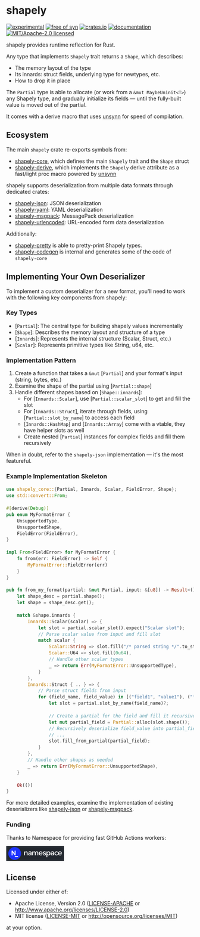 # shapely

[![experimental](https://img.shields.io/badge/status-highly%20experimental-orange)](https://github.com/fasterthanlime/shapely)
[![free of syn](https://img.shields.io/badge/free%20of-syn-hotpink)](https://github.com/fasterthanlime/free-of-syn)
[![crates.io](https://img.shields.io/crates/v/shapely.svg)](https://crates.io/crates/shapely)
[![documentation](https://docs.rs/shapely/badge.svg)](https://docs.rs/shapely)
[![MIT/Apache-2.0 licensed](https://img.shields.io/crates/l/shapely.svg)](./LICENSE)

shapely provides runtime reflection for Rust.

Any type that implements `Shapely` trait returns a `Shape`, which describes:

  * The memory layout of the type
  * Its innards: struct fields, underlying type for newtypes, etc.
  * How to drop it in place

The `Partial` type is able to allocate (or work from a `&mut MaybeUninit<T>`)
any Shapely type, and gradually initialize its fields — until the fully-built
value is moved out of the partial.

It comes with a derive macro that uses [unsynn](https://crates.io/crates/unsynn)
for speed of compilation.

## Ecosystem

The main `shapely` crate re-exports symbols from:

- [shapely-core](../shapely-core), which defines the main `Shapely` trait and the `Shape` struct
- [shapely-derive](../shapely-derive), which implements the `Shapely` derive attribute as a fast/light proc macro powered by [unsynn](https://docs.rs/unsynn)

shapely supports deserialization from multiple data formats through dedicated crates:

- [shapely-json](../shapely-json): JSON deserialization
- [shapely-yaml](../shapely-yaml): YAML deserialization
- [shapely-msgpack](../shapely-msgpack): MessagePack deserialization
- [shapely-urlencoded](../shapely-urlencoded): URL-encoded form data deserialization

Additionally:

- [shapely-pretty](../shapely-pretty) is able to pretty-print Shapely types.
- [shapely-codegen](../shapely-codegen) is internal and generates some of the code of `shapely-core`

## Implementing Your Own Deserializer

To implement a custom deserializer for a new format, you'll need to work with the following key components from shapely:

### Key Types

- [`Partial`]: The central type for building shapely values incrementally
- [`Shape`]: Describes the memory layout and structure of a type
- [`Innards`]: Represents the internal structure (Scalar, Struct, etc.)
- [`Scalar`]: Represents primitive types like String, u64, etc.

### Implementation Pattern

1. Create a function that takes a `&mut` [`Partial`] and your format's input (string, bytes, etc.)
2. Examine the shape of the partial using [`Partial::shape`]
3. Handle different shapes based on [`Shape::innards`]:
   - For [`Innards::Scalar`], use [`Partial::scalar_slot`] to get and fill the slot
   - For [`Innards::Struct`], iterate through fields, using [`Partial::slot_by_name`] to access each field
   - [`Innards::HashMap`] and [`Innards::Array`] come with a vtable, they have helper slots as well
   - Create nested [`Partial`] instances for complex fields and fill them recursively

When in doubt, refer to the `shapely-json` implementation — it's the most featureful.

### Example Implementation Skeleton

```rust
use shapely_core::{Partial, Innards, Scalar, FieldError, Shape};
use std::convert::From;

#[derive(Debug)]
pub enum MyFormatError {
    UnsupportedType,
    UnsupportedShape,
    FieldError(FieldError),
}

impl From<FieldError> for MyFormatError {
    fn from(err: FieldError) -> Self {
        MyFormatError::FieldError(err)
    }
}

pub fn from_my_format(partial: &mut Partial, input: &[u8]) -> Result<(), MyFormatError> {
    let shape_desc = partial.shape();
    let shape = shape_desc.get();

    match &shape.innards {
        Innards::Scalar(scalar) => {
            let slot = partial.scalar_slot().expect("Scalar slot");
            // Parse scalar value from input and fill slot
            match scalar {
                Scalar::String => slot.fill("/* parsed string */".to_string()),
                Scalar::U64 => slot.fill(0u64),
                // Handle other scalar types
                _ => return Err(MyFormatError::UnsupportedType),
            }
        },
        Innards::Struct { .. } => {
            // Parse struct fields from input
            for (field_name, field_value) in [("field1", "value1"), ("field2", "value2")].iter() {
                let slot = partial.slot_by_name(field_name)?;

                // Create a partial for the field and fill it recursively
                let mut partial_field = Partial::alloc(slot.shape());
                // Recursively deserialize field_value into partial_field
                // ...
                slot.fill_from_partial(partial_field);
            }
        },
        // Handle other shapes as needed
        _ => return Err(MyFormatError::UnsupportedShape),
    }

    Ok(())
}
```

For more detailed examples, examine the implementation of existing deserializers like [shapely-json](../shapely-json/src/lib.rs) or [shapely-msgpack](../shapely-msgpack/src/lib.rs).

### Funding

Thanks to Namespace for providing fast GitHub Actions workers:

<a href="https://namespace.so"><img src="./static/namespace-d.svg" height="40"></a>

## License

Licensed under either of:

- Apache License, Version 2.0 ([LICENSE-APACHE](LICENSE-APACHE) or <http://www.apache.org/licenses/LICENSE-2.0>)
- MIT license ([LICENSE-MIT](LICENSE-MIT) or <http://opensource.org/licenses/MIT>)

at your option.
